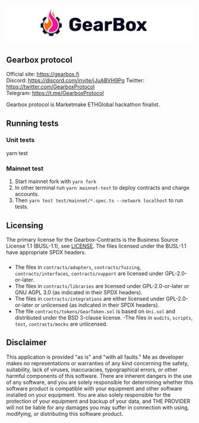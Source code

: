 ![gearbox](header.png)

## Gearbox protocol

Official site: https://gearbox.fi  
Discord: https://discord.com/invite/jJuABVH9Pg
Twitter: https://twitter.com/GearboxProtocol  
Telegram: https://t.me/GearboxProtocol  

Gearbox protocol is Marketmake ETHGlobal hackathon finalist.

##  Running tests

### Unit tests

yarn test

### Mainnet test

1. Start mainnet fork with
```yarn fork```
2. In other terminal run ```yarn mainnet-test``` to deploy contracts and charge accounts.
3. Then ```yarn test test/mainnet/*.spec.ts --network localhost``` to run tests.

## Licensing

The primary license for the Gearbox-Contracts is the Business Source License 1.1 (BUSL-1.1), see [LICENSE](https://github.com/Gearbox-protocol/gearbox-contracts/blob/master/LICENSE). The files licensed under the BUSL-1.1 have appropriate SPDX headers.

###

- The files in `contracts/adapters`, `contracts/fuzzing`, `contracts/interfaces`, `contracts/support` are licensed under GPL-2.0-or-later.
- The files in `contracts/libraries` are licensed under GPL-2.0-or-later or GNU AGPL 3.0 (as indicated in their SPDX headers).
- The files in `contracts/integrations` are either licensed under GPL-2.0-or-later or unlicensed (as indicated in their SPDX headers).
- The file `contracts/tokens/GearToken.sol` is based on `Uni.sol` and distributed under the BSD 3-clause license.
 -The files in `audits`, `scripts`, `test`, `contracts/mocks` are unlicensed.


## Disclaimer

This application is provided "as is" and "with all faults." Me as developer makes no representations or
warranties of any kind concerning the safety, suitability, lack of viruses, inaccuracies, typographical
errors, or other harmful components of this software. There are inherent dangers in the use of any software,
and you are solely responsible for determining whether this software product is compatible with your equipment and
other software installed on your equipment. You are also solely responsible for the protection of your equipment
and backup of your data, and THE PROVIDER will not be liable for any damages you may suffer in connection with using,
modifying, or distributing this software product.
